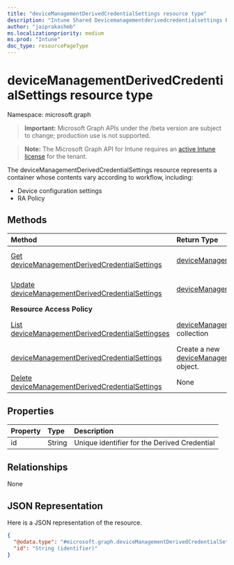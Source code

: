 ```yaml
---
title: "deviceManagementDerivedCredentialSettings resource type"
description: "Intune Shared Devicemanagementderivedcredentialsettings Resources ."
author: "jaiprakashmb"
ms.localizationpriority: medium
ms.prod: "Intune"
doc_type: resourcePageType
---
```


# deviceManagementDerivedCredentialSettings resource type

Namespace: microsoft.graph

> **Important:** Microsoft Graph APIs under the /beta version are subject to change; production use is not supported.

> **Note:** The Microsoft Graph API for Intune requires an [active Intune license](https://go.microsoft.com/fwlink/?linkid=839381) for the tenant.

The deviceManagementDerivedCredentialSettings resource represents a container whose contents vary according to workflow, including:  

- Device configuration settings
- RA Policy

## Methods
|Method|Return Type|Description|
|:---|:---|:---|
|[Get deviceManagementDerivedCredentialSettings](../api/intune-shared-devicemanagementderivedcredentialsettings-get.md)|[deviceManagementDerivedCredentialSettings](../resources/intune-shared-devicemanagementderivedcredentialsettings.md)|Read properties and relationships of the [deviceManagementDerivedCredentialSettings](../resources/intune-shared-devicemanagementderivedcredentialsettings.md) object.|
|[Update deviceManagementDerivedCredentialSettings](../api/intune-shared-devicemanagementderivedcredentialsettings-update.md)|[deviceManagementDerivedCredentialSettings](../resources/intune-shared-devicemanagementderivedcredentialsettings.md)|Update the properties of a [deviceManagementDerivedCredentialSettings](../resources/intune-shared-devicemanagementderivedcredentialsettings.md) object.|
|**Resource Access Policy**|
|[List deviceManagementDerivedCredentialSettingses](../api/intune-shared-devicemanagementderivedcredentialsettings-list.md)|[deviceManagementDerivedCredentialSettings](../resources/intune-shared-devicemanagementderivedcredentialsettings.md) collection|List properties and relationships of the [deviceManagementDerivedCredentialSettings](../resources/intune-shared-devicemanagementderivedcredentialsettings.md) objects.|
[deviceManagementDerivedCredentialSettings](../resources/intune-shared-devicemanagementderivedcredentialsettings.md)|Create a new [deviceManagementDerivedCredentialSettings](../resources/intune-shared-devicemanagementderivedcredentialsettings.md) object.|
|[Delete deviceManagementDerivedCredentialSettings](../api/intune-shared-devicemanagementderivedcredentialsettings-delete.md)|None|Deletes a [deviceManagementDerivedCredentialSettings](../resources/intune-shared-devicemanagementderivedcredentialsettings.md).|


## Properties
|Property|Type|Description|
|:---|:---|:---|
|id|String|Unique identifier for the Derived Credential|

## Relationships
None

## JSON Representation
Here is a JSON representation of the resource.
<!-- {
  "blockType": "resource",
  "keyProperty": "id",
  "@odata.type": "microsoft.graph.deviceManagementDerivedCredentialSettings"
}
-->
``` json
{
  "@odata.type": "#microsoft.graph.deviceManagementDerivedCredentialSettings",
  "id": "String (identifier)"
}
```
